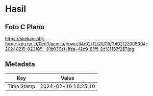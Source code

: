 # Hasil

## Foto C Plano

https://sirekap-obj-formc.kpu.go.id/0ee3/pemilu/ppwp/34/02/12/20/05/3402122005004-20240215-023105--91b036cf-1fea-42c9-81f5-2c101137f257.jpg


## Metadata

| Key        | Value               |
| ---------- | ------------------- |
| Time Stamp | 2024-02-16 16:25:10 |



